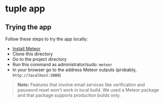 # tuple app

## Trying the app

Follow these steps to try the app locally:

* [Install Meteor](https://www.meteor.com/install)
* Clone this directory
* Go to the project directory
* Run this command as administrator/sudo: `meteor`
* In your browser go to the address Meteor outputs (probably, `http://localhost:3000`)

> **Note:** Features that involve email services like verification and password reset won't work in local build. We used a Meteor package and that package supports production builds only.